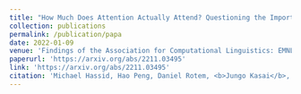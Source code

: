 ```yaml
---
title: "How Much Does Attention Actually Attend? Questioning the Importance of Attention in Pretrained Transformers"
collection: publications
permalink: /publication/papa
date: 2022-01-09
venue: 'Findings of the Association for Computational Linguistics: EMNLP 2022'
paperurl: 'https://arxiv.org/abs/2211.03495'
link: 'https://arxiv.org/abs/2211.03495'
citation: 'Michael Hassid, Hao Peng, Daniel Rotem, <b>Jungo Kasai</b>, Ivan Montero, Noah A. Smith, and Roy Schwartz. 2022. &quot;How Much Does Attention Actually Attend? Questioning the Importance of Attention in Pretrained Transformers.&quot; <i>Findings of the Association for Computational Linguistics: EMNLP 2022</i>.'
---
```


